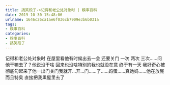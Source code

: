 ```yaml
---
title: 搞笑段子->记得和老公处对象时 | 糗事百科
date: 2019-10-30 15:48:06
urlname: 1646c26ca1ae6f036cb7909e3b6b031a
tags: 
- 糗事百科
categories:
- 糗事百科
- 搞笑段子
---
```

记得和老公处对象时 在屋里看他有时候出去一会  还要关门  一次  两次  三次……问他干嘛去了？他说没干啥  回来也没啥特别的我也就没在意  终于有一天  我好奇心被彻底勾起来了他一出门关门我就开…开…门……了……妈蛋……真她妈……他在放屁  而且特臭 直接把我熏屋里去了


